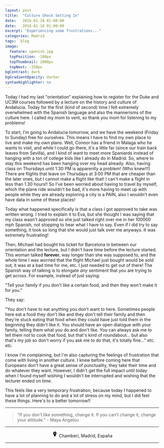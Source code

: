 ```yaml
---
layout: post
title:  "Culture Shock Setting In"
date:   2016-01-18 01:00:00
date:   2016-01-18 01:00:00
excerpt: "Experiencing some frustrations..."
categories: Madrid
tags:  blog
image:
  feature: spanish.jpg
  topPosition: -100px
  topThumbnail: 2000px
  topNext: -250px
bgContrast: dark
bgGradientOpacity: darker
syntaxHighlighter: no
---
```


Today I had my last "orientation" explaining how to register for the Duke and UC3M courses followed by a lecture on the history and culture of Andalucia. Today for the first (kind of second) time I felt extremely overwhelmed with the Spanish language and also the mannerisms of the culture here. I called my mom to vent, so thank you mom for listening to my problems!

To start, I'm going to Andalucia tomorrow, and we have the weekend (Friday to Sunday) free for ourselves. This means I have to find my own place to live and make my own plans. Well, Connor has a friend in Malaga who he wants to visit, and while I could go there, it's a little far (since our train back leaves from Sevilla), and I kind of want to meet more Spaniards instead of hanging with a ton of college kids like I already do in Madrid. So, where to stay this weekend has been hanging over my head already. Also, having class on Thursdays until 1:30 PM is apparently a problem! (Who knew!!!) There are flights that leave on Thursdays at 3:00 PM that are cheaper than the later ones, but I cannot make a flight like that! I can't make a flight in less than 1.30 hours!! So I've been worried about having to travel by myself, which the plane ride wouldn't be bad, it's more having to meet up with people while they are already exploring a city is a PAIN, also I wouldn't even have data in some of these places!

Today what happened specifically is that a class I got approved to take was written wrong. I tried to explain it to Eva, but she thought I was saying that my class wasn't approved so she just talked right over me in her 100000 mph Spanish, not stopping to hear what I have to say. Even if I did try to say something, it took so long that she would just talk over me anyways. It was extremely frustrating!

Then, Michael had bought his ticket for Barcelona in between our orientation and the lecture, but I didn't have time before the lecture started. This woman talked **forever**, way longer than she was supposed to, and the whole time I was worried that the flight Michael just bought would be sold out, it was at a bad time for me, etc. I just needed to get out of there! The Spanish way of talking is to elongate *any* sentiment that you are trying to get across. For example, instead of just saying:

"Tell your family if you don't like a certain food, and then they won't make it for you."

They say:

"You don't have to eat anything you don't want to here. Sometimes people here eat a food they don't like and they don't tell their family and then they're stuck eating that food when they could have just told them in the beginning they didn't like it. You should have an open dialogue with your family, telling them what you do and don't like. You can always ask me to tell them not to cook that food, but that's kind of roundabout... but also that's my job so don't worry if you ask me to do that, it's totally fine..." etc. etc.

I know I'm complaining, but I'm also capturing the feelings of frustration that come with living in another culture. I knew before coming here that Europeans don't have a great sense of punctuality, they take their time and do whatever they want. However, I didn't get the full impact until today when I found myself wishing I wouldn't be interrupted and wishing that the lecturer ended on time.

This feels like a very temporary frustration, because today I happened to have a lot of planning to do and a lot of stress on my mind, but I did feel these things. Here's to a better tomorrow!!

<hr>

<blockquote class="largeQuote">"If you don't like something, change it. If you can't change it, change your attitude." - Maya Angelou</blockquote>

<hr>

<center><img src="/assets/images/location.png" height=20px width=20px/> Chamberí, Madrid, España</center>

<hr>
